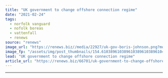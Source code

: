 ```yaml
---
title: "UK government to change offshore connection regime"
date: "2021-02-24"
tags: 
  - norfolk vanguard
  - nofolk boreas
  - vattenfall
  - renews
source: "renews"
image_url: "https://renews.biz//media/22927/uk-gov-boris-johnson.png?mode=crop&width=770&heightratio=0.6103896103896103896103896104&slimmage=true"
image_fp: "/assets/img/post_thumbnails/154.6103896103896103896103896104&slimmage=true"
lead: "UK government to change offshore connection regime"
article_url: "https://renews.biz/66701/uk-government-to-change-offshore-connection-regime/"
---
```


---
